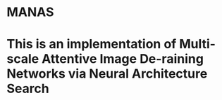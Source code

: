 # MANAS
# This is an implementation of Multi-scale Attentive Image De-raining Networks via Neural Architecture Search
